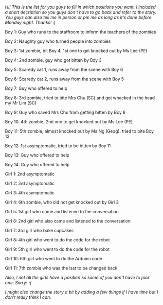 *Hi! This is the list for you guys to fill in which positions you want. I included a short decription so you guys don't have to go back and refer to the story. You guys can also tell me in person or pm me as long as it's done before Monday night. Thanks! :)*

Boy 1: Guy who runs to the staffroom to inform the teachers of the zombies

Boy 2: Naughty guy who turned people into zombies

Boy 3: 1st zombie, bit Boy 4, 1st one to get knocked out by Ms Lee (PE)

Boy 4: 2nd zombie, guy who got bitten by Boy 3

Boy 5: Scaredy cat 1, runs away from the scene with Boy 6

Boy 6: Scaredy cat 2, runs away from the scene with Boy 5

Boy 7: Guy who offered to help

Boy 8: 3rd zombie, tried to bite Mrs Chu (SC) and got whacked in the head my Mr Lim (SC)

Boy 9: Guy who saved Mrs Chu from getting bitten by Boy 8

Boy 10: 4th zombie, 2nd one to get knocked out by Ms Lee (PE)

Boy 11: 5th zombie, almost knocked out by Ms Ng (Geog), tried to bite Boy 12

Boy 12: 1st asymptomatic, tried to be bitten by Boy 11

Boy 13: Guy who offered to help

Boy 14: Guy who offered to help

Girl 1: 2nd asymptomatic

Girl 2: 3rd asymptomatic

Girl 3: 4th asymptomatic

Girl 4: 6th zombie, who did not get knocked out by Girl 3

Girl 5: 1st girl who came and listened to the conversation

Girl 6: 2nd girl who also came and listened to the conversation

Girl 7: 3rd girl who bake cupcakes

Girl 8: 4th girl who went to do the code for the robot

Girl 9: 5th girl who went to do the code for the robot

Girl 10: 6th girl who went to do the Arduino code

Girl 11: 7th zombie who was the last to be changed back

*Also, I not all the girls have a position so some of you don't have to pick one. Sorry! :(*

*I might also change the story a bit by adding a few things if I have time but I don't really think I can.*
